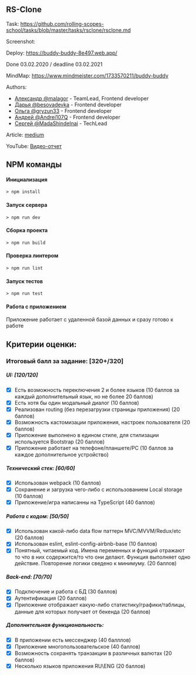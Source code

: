 ## RS-Clone
Task: https://github.com/rolling-scopes-school/tasks/blob/master/tasks/rsclone/rsclone.md

Screenshot:
   ![]()

Deploy: https://buddy-buddy-8e497.web.app/

Done 03.02.2020 / deadline 03.02.2021

MindMap: https://www.mindmeister.com/1733570211/buddy-buddy

Authors:
- [Александр @malagor](https://github.com/malagor) - TeamLead, Frontend developer
- [Дарья @besovadevka](https://github.com/besovadevka) - Frontend developer
- [Ольга @gryzun33](https://github.com/gryzun33) - Frontend developer
- [Андрей @Andrei107Q](https://github.com/Andrei107Q) - Frontend developer
- [Сергей @MadaShindeInai](https://github.com/MadaShindeInai) - TechLead

Article: [medium](https://medium.com)

YouTube: [Видео-отчет](https://www.youtube.com)


## NPM команды

#### Инициализация
`> npm install`

#### Запуск сервера
`> npm run dev`

#### Сборка проекта
`> npm run build`

#### Проверка линтером
`> npm run lint`

#### Запуск тестов
`> npm run test`

#### Работа с приложением
Приложение работает с удаленной базой данных и сразу готово к работе


## Критерии оценки:

### Итоговый балл за задание: [320+/320]

##### UI: [120/120]
- [x] Есть возможность переключения 2 и более языков (10 баллов за каждый дополнительный язык, но не более 20 баллов)
- [x] Есть хотя бы один модальный диалог (10 баллов)
- [x] Реализован routing (без перезагрузки страницы приложения) (20 баллов)
- [x] Возможность кастомизации приложения, настроек пользователя (20 баллов)
- [x] Приложение выполнено в едином стиле, для стилизации используется Bootstrap (20 баллов)
- [x] Приложение работает на телефоне/планшете/PC (10 баллов за каждое дополнительное устройство)

##### Технический стек: [60/60]
- [x] Использован webpack (10 баллов)
- [x] Сохранение и загрузка чего-либо с использованием Local storage (10 баллов)
- [x] Приложение/игра написанны на TypeScript (40 баллов)

##### Работа с кодом: [50/50]
- [x] Использован какой-либо data flow паттерн MVC/MVVM/Redux/etc (20 баллов)
- [x] Использован eslint, eslint-config-airbnb-base (10 баллов)
- [x] Понятный, читаемый код. Имена переменных и функций отражают то что в них содержится/то что они делают. Функция выполняет одно действие. Повторение логики сведено к минимуму. (20 баллов)

##### Back-end: [70/70]
- [x] Подключение и работа с БД (30 баллов)
- [x] Аутентификация (20 баллов)
- [x] Приложение отображает какую-либо статистику/графики/таблицы, данные для которых получает от бекенда (20 баллов)

##### Дополнительная функциональность:
- [x] В приложении есть мессенджер (40 балллов)
- [x] Приложение многопользовательское (40 баллов)
- [x] Возможность сохранять транзакции в различных валютах (20 баллов)
- [x] Несколько языков приложения RU\ENG (20 баллов)
